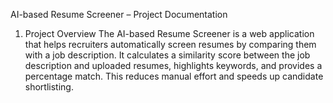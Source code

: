 AI-based Resume Screener – Project Documentation

1. Project Overview
The AI-based Resume Screener is a web application that helps recruiters automatically screen resumes by comparing them with a job description. It calculates a similarity score between the job description and uploaded resumes, highlights keywords, and provides a percentage match. This reduces manual effort and speeds up candidate shortlisting.
